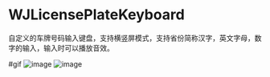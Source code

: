 # WJLicensePlateKeyboard
自定义的车牌号码输入键盘，支持横竖屏模式，支持省份简称汉字，英文字母，数字的输入，输入时可以播放音效。

#gif
![image](https://github.com/loyalwind/WJLicensePlateKeyboard/tree/master/demo/gif/portrait.gif) 
![image](https://github.com/loyalwind/WJLicensePlateKeyboard/tree/master/demo/gif/landscape.gif)

